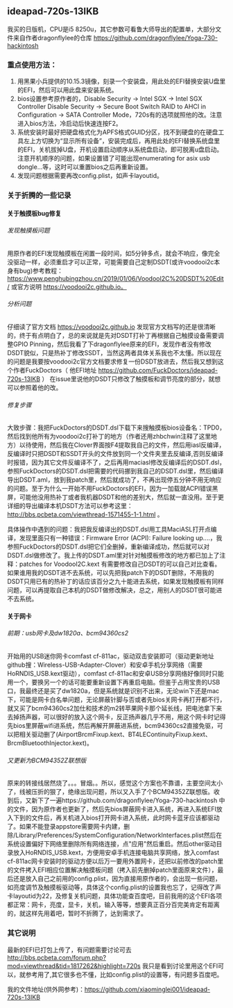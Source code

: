 ##  ideapad-720s-13IKB
我买的日版机，CPU是i5 8250u，其它参数可看鲁大师导出的配置单，大部分文件来自作者dragonflylee的仓库   https://github.com/dragonflylee/Yoga-730-hackintosh

###  重点使用方法：
1. 用黑果小兵提供的10.15.3镜像，刻录一个安装盘，用此处的EFI替换安装U盘里的EFI，然后可以用此盘来安装系统。
2. bios设置参考原作者的，Disable Security -> Intel SGX -> Intel SGX Controller   Disable Security -> Secure Boot  Switch RAID to AHCI in Configuration -> SATA Controller Mode，720s有的选项就照他的改。注意进入bios方法，冷启动后快速连按F2。
3. 系统安装时最好把硬盘格式化为APFS格式GUID分区，找不到硬盘的在硬盘工具左上方切换为“显示所有设备”，安装完成后，再用此处的EFI替换系统盘里的EFI，关机拔掉U盘，开机设置启动顺序从系统盘启动，即可脱离u盘启动。注意开机顺序的问题，如果设置错了可能出现enumerating for asix usb dongle...等，这时可以重置bios之后再重新设置。
4. 发现问题根据需要再改config.plist，如声卡layoutid。




### 关于折腾的一些记录
#### 关于触摸板bug修复
######  发现触摸板问题
用原作者的EFI发现触摸板在闲置一段时间，如5分钟多点，就会不响应，像完全没驱动一样，必须重启才可以正常，可能需要自己定制DSDT(或许voodooi2c本身有bug)参考教程：https://www.penghubingzhou.cn/2019/01/06/VoodooI2C%20DSDT%20Edit/ 或官方说明  https://voodooi2c.github.io。

######  分析问题
仔细读了官方文档 https://voodooi2c.github.io 发现官方文档写的还是很清晰的，终于有点明白了，总的来说就是先对DSDT打补丁再根据自己触摸设备需要调整GPIO Pinning，然后我看了下dragonflylee原来的EFI，发现作者没有修改DSDT貌似，只是热补丁修改SSDT，当然这两者具体关系我也不太懂。所以现在的问题是我要按voodooi2c官方文档要求修复一份DSDT放进去，然后我又想到这个作者FuckDoctors（ 他EFI地址 https://github.com/FuckDoctors/ideapad-720s-13IKB ） 在issue里说他的DSDT只修改了触摸板和调节亮度的部分，就想可以参照着他的改。

###### 修复步骤
大致步骤：我把FuckDoctors的DSDT.dsl下载下来搜触摸板bios设备名：TPD0，然后找到他所有为voodooi2c打补丁的地方（作者还用zhbchwin注释了这里地方）以待使用，然后我在Clover界面按F4提取我自己的文件，然后用iasl反编译，反编译时只把DSDT和SSDT开头的文件放到同一个文件夹里去反编译,否则反编译时报错，因为其它文件反编译不了，之后再用maciasl修改反编译后的DSDT.dsl，参照FuckDoctors的DSDT.dsl把需要的代码挪到我自己的DSDT.dsl里，然后编译导出DSDT.aml，放到我patch里，然后就成功了，不再出现停五分钟不用无响应的问题。至于为什么一开始不用FuckDoctors的EFI，因为一加载就ACPI错误黑屏，可能他没用热补丁或者我机器DSDT和他的差别大，然后就一直没用。至于更详细的导出编译本机DSDT方法可以参考这里：http://bbs.pcbeta.com/viewthread-1571455-1-1.html  。

具体操作中遇到的问题：我把我反编译出的DSDT.dsl用工具MaciASL打开点编译，发现里面只有一种错误：Firmware Error (ACPI): Failure looking up....，我参照FuckDoctors的DSDT.dsl把它们全删掉，重新编译成功，然后就可以对DSDT.dsl做修改了。我上传的DSDT.aml里对针对触摸板修改的地方都已加上了注释：patches for VoodooI2C.kext 有需要修改自己DSDT的可以自己对比查看。 如果谁用我的DSDT进不去系统，可以先把我patch下的DSDT删除，不用我的DSDT只用已有的热补丁的话应该百分之九十能进去系统，如果发现触摸板有同样问题，可以再提取自己本机的DSDT做修改解决，总之，用别人的DSDT很可能进不去系统。


#### 关于网卡
######  前期：usb网卡及dw1820a、bcm94360cs2
开始用的USB迷你网卡comfast cf-811ac，驱动双击安装即可（驱动更新地址github搜：Wireless-USB-Adapter-Clover）和安卓手机分享网络（需要HoRNDIS_USB.kext驱动），comfast cf-811ac和安卓USB分享网络好像同时只能用一个，要换另一个的话可能要重新设置下再重启电脑。但鉴于占用宝贵的USB口，我最终还是买了dw1820a，但是系统就是识别不出来，无论win下还是mac下，可能是网卡白名单问题，无论屏蔽针脚与否或者先bios关网卡再打开都不行，就又买了bcm94360cs2加仕和技术的m2转苹果网卡那个延长线，把电池拿下来去掉扬声器，可以很好的放入这个网卡，反正扬声器几乎不用，用这个网卡时记得先bios里屏蔽wifi进系统，然后再解开屏蔽进系统，bcm94360cs2直接免驱，可以把相关驱动删了(AirportBrcmFixup.kext、BT4LEContinuityFixup.kext、BrcmBluetoothInjector.kext)。


######  又更新为BCM94352Z联想版
原来的转接线居然烧了。。。冒烟。。所以，感觉这个方案也不靠谱，主要空间太小了，线被压折的狠了，绝缘出现问题，所以又入手了个BCM94352Z联想版。收到后，又新下了一遍https://github.com/dragonflylee/Yoga-730-hackintosh 中的文件，因为原作者也更新了，然后先bios屏蔽网卡进入系统，再进入系统EFI放入下到的文件后，再关机进入bios打开网卡进入系统，此时网卡蓝牙应该都驱动了。如果不能登录appstore需要网卡内建，删除/Library/Preferences/SystemConfiguration/NetworkInterfaces.plist然后在系统设置偏好下网络里删除所有网络连接，点"应用"然后重启。然后other驱动目录放入HoRNDIS_USB.kext，方便用安卓手机连接电脑共享网络，放入comfast cf-811ac网卡安装时的驱动方便以后万一要用外置网卡，还把以前修改的patch里的文件拷入EFI相应位置解决触摸板问题（拷入前先删掉patch里面原来文件），最后还是放入自己之前用的config.plist，因为直接用原作者的，会出现一些问题，如亮度调节及触摸板驱动等，具体这个config.plist的设置我也忘了，记得改了声卡layoutid为22，及修复关机问题，具体功能查百度吧，目前我用的这个EFI各项都正常：网卡，亮度，显卡，关机，输入等等，想要真正百分百完美肯定有距离的，就这样先用着吧，暂时不折腾了，达到需求了。


### 其它说明
最新的EFI已打包上传了，有问题需要讨论可去 http://bbs.pcbeta.com/forum.php?mod=viewthread&tid=1817262&highlight=720s  我只是看到讨论里用这个EFI可以，就参考用了,其它很多也不懂，比如config.plist的设置等，有问题多百度吧。



我的文件地址(供外网参考)：https://github.com/xiaominglei001/ideapad-720s-13IKB
